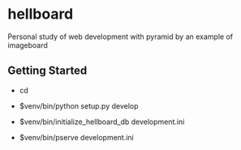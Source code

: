 hellboard
=========

Personal study of web development with pyramid by an example of imageboard

Getting Started
---------------

- cd <directory containing this file>

- $venv/bin/python setup.py develop

- $venv/bin/initialize_hellboard_db development.ini

- $venv/bin/pserve development.ini

